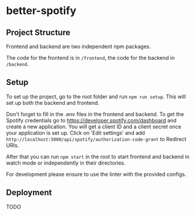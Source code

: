 # better-spotify

## Project Structure

Frontend and backend are two independent npm packages.

The code for the frontend is in `/frontend`, the code for the backend in `/backend`.

## Setup

To set up the project, go to the root folder and run `npm run setup`.
This will set up both the backend and frontend.

Don't forget to fill in the .env files in the frontend and backend.
To get the Spotify credentials go to https://developer.spotify.com/dashboard and create a new application.
You will get a client ID and a client secret once your application is set up.
Click on 'Edit settings' and add `http://localhost:5000/api/spotify/authorization-code-grant` to Redirect URIs.

After that you can run `npm start` in the root to start frontend and backend in watch mode or independently in their directories.

For development please ensure to use the linter with the provided configs.

## Deployment

TODO
